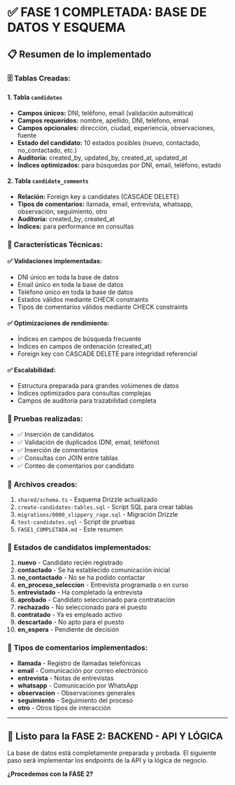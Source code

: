 # ✅ FASE 1 COMPLETADA: BASE DE DATOS Y ESQUEMA

## 📋 Resumen de lo implementado

### 🗄️ **Tablas Creadas:**

#### 1. **Tabla `candidates`**
- **Campos únicos:** DNI, teléfono, email (validación automática)
- **Campos requeridos:** nombre, apellido, DNI, teléfono, email
- **Campos opcionales:** dirección, ciudad, experiencia, observaciones, fuente
- **Estado del candidato:** 10 estados posibles (nuevo, contactado, no_contactado, etc.)
- **Auditoría:** created_by, updated_by, created_at, updated_at
- **Índices optimizados:** para búsquedas por DNI, email, teléfono, estado

#### 2. **Tabla `candidate_comments`**
- **Relación:** Foreign key a candidates (CASCADE DELETE)
- **Tipos de comentarios:** llamada, email, entrevista, whatsapp, observación, seguimiento, otro
- **Auditoría:** created_by, created_at
- **Índices:** para performance en consultas

### 🔧 **Características Técnicas:**

#### ✅ **Validaciones implementadas:**
- DNI único en toda la base de datos
- Email único en toda la base de datos  
- Teléfono único en toda la base de datos
- Estados válidos mediante CHECK constraints
- Tipos de comentarios válidos mediante CHECK constraints

#### ✅ **Optimizaciones de rendimiento:**
- Índices en campos de búsqueda frecuente
- Índices en campos de ordenación (created_at)
- Foreign key con CASCADE DELETE para integridad referencial

#### ✅ **Escalabilidad:**
- Estructura preparada para grandes volúmenes de datos
- Índices optimizados para consultas complejas
- Campos de auditoría para trazabilidad completa

### 🧪 **Pruebas realizadas:**
- ✅ Inserción de candidatos
- ✅ Validación de duplicados (DNI, email, teléfono)
- ✅ Inserción de comentarios
- ✅ Consultas con JOIN entre tablas
- ✅ Conteo de comentarios por candidato

### 📁 **Archivos creados:**
1. `shared/schema.ts` - Esquema Drizzle actualizado
2. `create-candidates-tables.sql` - Script SQL para crear tablas
3. `migrations/0000_slippery_rage.sql` - Migración Drizzle
4. `test-candidates.sql` - Script de pruebas
5. `FASE1_COMPLETADA.md` - Este resumen

### 🎯 **Estados de candidatos implementados:**
1. **nuevo** - Candidato recién registrado
2. **contactado** - Se ha establecido comunicación inicial
3. **no_contactado** - No se ha podido contactar
4. **en_proceso_seleccion** - Entrevista programada o en curso
5. **entrevistado** - Ha completado la entrevista
6. **aprobado** - Candidato seleccionado para contratación
7. **rechazado** - No seleccionado para el puesto
8. **contratado** - Ya es empleado activo
9. **descartado** - No apto para el puesto
10. **en_espera** - Pendiente de decisión

### 🔄 **Tipos de comentarios implementados:**
- **llamada** - Registro de llamadas telefónicas
- **email** - Comunicación por correo electrónico
- **entrevista** - Notas de entrevistas
- **whatsapp** - Comunicación por WhatsApp
- **observacion** - Observaciones generales
- **seguimiento** - Seguimiento del proceso
- **otro** - Otros tipos de interacción

---

## 🚀 **Listo para la FASE 2: BACKEND - API Y LÓGICA**

La base de datos está completamente preparada y probada. El siguiente paso será implementar los endpoints de la API y la lógica de negocio.

**¿Procedemos con la FASE 2?** 